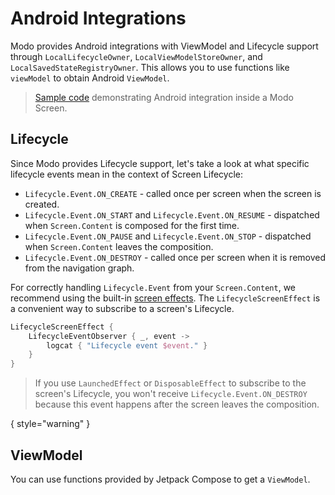 # Android Integrations

Modo provides Android integrations with ViewModel and Lifecycle support through `LocalLifecycleOwner`, `LocalViewModelStoreOwner`,
and `LocalSavedStateRegistryOwner`. This allows you to use functions like `viewModel` to obtain Android `ViewModel`.

> [Sample code](%github_code_url%sample/src/main/java/com/github/terrakok/modo/sample/screens/viewmodel/AndroidViewModelSampleScreen.kt) demonstrating
> Android integration inside a Modo Screen.

## Lifecycle

Since Modo provides Lifecycle support, let's take a look at what specific lifecycle events mean in the context of Screen Lifecycle:

* `Lifecycle.Event.ON_CREATE` - called once per screen when the screen is created.
* `Lifecycle.Event.ON_START` and `Lifecycle.Event.ON_RESUME` - dispatched when `Screen.Content` is composed for the first time.
* `Lifecycle.Event.ON_PAUSE` and `Lifecycle.Event.ON_STOP` - dispatched when `Screen.Content` leaves the composition.
* `Lifecycle.Event.ON_DESTROY` - called once per screen when it is removed from the navigation graph.

For correctly handling `Lifecycle.Event` from your `Screen.Content`, we recommend using the built-in [screen effects](Screen-effects.md).
The `LifecycleScreenEffect` is a convenient way to subscribe to a screen's Lifecycle.

```kotlin
LifecycleScreenEffect {
    LifecycleEventObserver { _, event ->
        logcat { "Lifecycle event $event." }
    }
}
```

> If you use `LaunchedEffect` or `DisposableEffect` to subscribe to the screen's Lifecycle, you won't receive `Lifecycle.Event.ON_DESTROY` because
> this event happens after the screen leaves the composition.

{ style="warning" }

## ViewModel

You can use functions provided by Jetpack Compose to get a `ViewModel`.

<include from="snippets.topic" element-id="under_develop_note"/>
